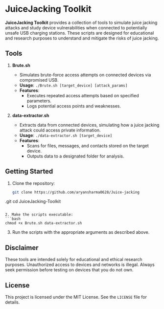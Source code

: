 # JuiceJacking Toolkit

**JuiceJacking Toolkit** provides a collection of tools to simulate juice jacking attacks and study device vulnerabilities when connected to potentially unsafe USB charging stations. These scripts are designed for educational and research purposes to understand and mitigate the risks of juice jacking.

## Tools

1. **Brute.sh**
   - Simulates brute-force access attempts on connected devices via compromised USB.
   - **Usage**: `./Brute.sh [target_device] [attack_params]`
   - **Features**:
     - Executes repeated access attempts based on specified parameters.
     - Logs potential access points and weaknesses.

2. **data-extractor.sh**
   - Extracts data from connected devices, simulating how a juice jacking attack could access private information.
   - **Usage**: `./data-extractor.sh [target_device]`
   - **Features**:
     - Scans for files, messages, and contacts stored on the target device.
     - Outputs data to a designated folder for analysis.
   
## Getting Started

1. Clone the repository:
   ```bash
   git clone https://github.com/aryansharma0628/Juice-jacking
.git
   cd JuiceJacking-Toolkit
   ```

2. Make the scripts executable:
   ```bash
   chmod +x Brute.sh data-extractor.sh
   ```

3. Run the scripts with the appropriate arguments as described above.

## Disclaimer

These tools are intended solely for educational and ethical research purposes. Unauthorized access to devices and networks is illegal. Always seek permission before testing on devices that you do not own.

## License

This project is licensed under the MIT License. See the `LICENSE` file for details.
